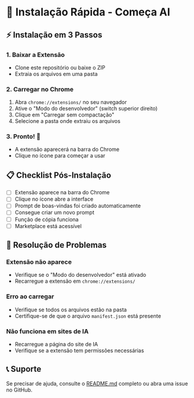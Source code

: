 # 🚀 Instalação Rápida - Começa AI

## ⚡ Instalação em 3 Passos

### 1. Baixar a Extensão
- Clone este repositório ou baixe o ZIP
- Extraia os arquivos em uma pasta

### 2. Carregar no Chrome
1. Abra `chrome://extensions/` no seu navegador
2. Ative o "Modo do desenvolvedor" (switch superior direito)
3. Clique em "Carregar sem compactação"
4. Selecione a pasta onde extraiu os arquivos

### 3. Pronto! 🎉
- A extensão aparecerá na barra do Chrome
- Clique no ícone para começar a usar

## 📋 Checklist Pós-Instalação

- [ ] Extensão aparece na barra do Chrome
- [ ] Clique no ícone abre a interface
- [ ] Prompt de boas-vindas foi criado automaticamente
- [ ] Consegue criar um novo prompt
- [ ] Função de cópia funciona
- [ ] Marketplace está acessível

## 🔧 Resolução de Problemas

### Extensão não aparece
- Verifique se o "Modo do desenvolvedor" está ativado
- Recarregue a extensão em `chrome://extensions/`

### Erro ao carregar
- Verifique se todos os arquivos estão na pasta
- Certifique-se de que o arquivo `manifest.json` está presente

### Não funciona em sites de IA
- Recarregue a página do site de IA
- Verifique se a extensão tem permissões necessárias

## 📞 Suporte
Se precisar de ajuda, consulte o [README.md](README.md) completo ou abra uma issue no GitHub.